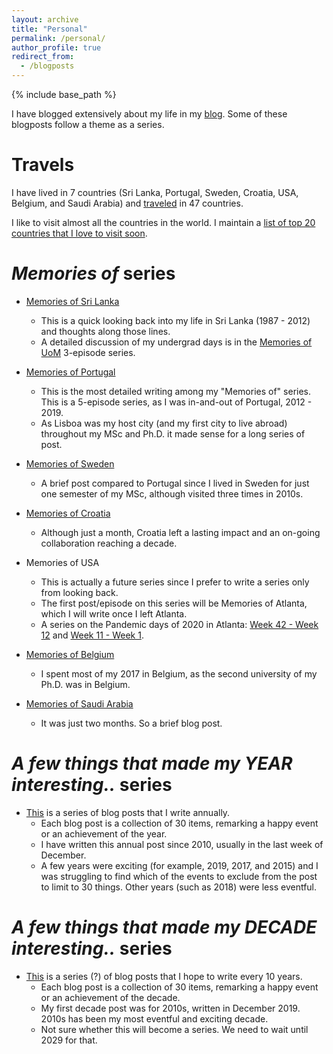 ```yaml
---
layout: archive
title: "Personal"
permalink: /personal/
author_profile: true
redirect_from:
  - /blogposts
---
```


{% include base_path %}

I have blogged extensively about my life in my [blog](https://kkpradeeban.blogspot.com/). Some of these blogposts follow a theme as a series.

Travels
======
I have lived in 7 countries (Sri Lanka, Portugal, Sweden, Croatia, USA, Belgium, and Saudi Arabia) and [traveled](https://kkpradeeban.blogspot.com/search/label/Travels) in 47 countries.

I like to visit almost all the countries in the world. I maintain a [list of top 20 countries that I love to visit soon](bucket-list.html).

_Memories of_ series
======
* [Memories of Sri Lanka](https://kkpradeeban.blogspot.com/2019/03/memories-of-sri-lanka.html)
  * This is a quick looking back into my life in Sri Lanka (1987 - 2012) and thoughts along those lines.
  * A detailed discussion of my undergrad days is in the [Memories of UoM](https://kkpradeeban.blogspot.com/search/label/UoM_memories) 3-episode series.

* [Memories of Portugal](https://kkpradeeban.blogspot.com/search/label/Lisboa_memories)
  * This is the most detailed writing among my "Memories of" series. This is a 5-episode series, as I was in-and-out of Portugal, 2012 - 2019.
  * As Lisboa was my host city (and my first city to live abroad) throughout my MSc and Ph.D. it made sense for a long series of post.

* [Memories of Sweden](https://kkpradeeban.blogspot.com/2019/03/memories-of-sweden.html)
  * A brief post compared to Portugal since I lived in Sweden for just one semester of my MSc, although visited three times in 2010s.

* [Memories of Croatia](https://kkpradeeban.blogspot.com/2015/09/memories.html)
  * Although just a month, Croatia left a lasting impact and an on-going collaboration reaching a decade.

* Memories of USA
  * This is actually a future series since I prefer to write a series only from looking back. 
  * The first post/episode on this series will be Memories of Atlanta, which I will write once I left Atlanta.
  * A series on the Pandemic days of 2020 in Atlanta: [Week 42 - Week 12](https://kkpradeeban.blogspot.com/search?q=pandemic-atlanta-lockdown&max-results=50&by-date=true) and [Week 11 - Week 1](https://kkpradeeban.blogspot.com/search?q=pandemic-atlanta-lockdown&updated-max=2020-06-06T19:15:00%2B01:00&max-results=50&start=25&by-date=true).
  
* [Memories of Belgium](https://kkpradeeban.blogspot.com/2019/03/memories-of-belgium.html)
  * I spent most of my 2017 in Belgium, as the second university of my Ph.D. was in Belgium.
  
* [Memories of Saudi Arabia](https://kkpradeeban.blogspot.com/2017/12/experience-of-2-months-at-kaust-saudi.html)
  * It was just two months. So a brief blog post.
  
_A few things that made my YEAR interesting.._ series
======

* [This](https://kkpradeeban.blogspot.com/search/label/Annual%20Post) is a series of blog posts that I write annually.
  * Each blog post is a collection of 30 items, remarking a happy event or an achievement of the year.
  * I have written this annual post since 2010, usually in the last week of December.
  * A few years were exciting (for example, 2019, 2017, and 2015) and I was struggling to find which of the events to exclude from the post to limit to 30 things. Other years (such as 2018) were less eventful.
  
_A few things that made my DECADE interesting.._ series
======

* [This](https://kkpradeeban.blogspot.com/search/label/Decade%20Post) is a series (?) of blog posts that I hope to write every 10 years.
  * Each blog post is a collection of 30 items, remarking a happy event or an achievement of the decade.
  * My first decade post was for 2010s, written in December 2019. 2010s has been my most eventful and exciting decade.
  * Not sure whether this will become a series. We need to wait until 2029 for that.